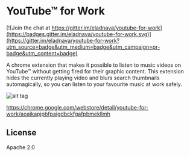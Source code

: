 # YouTube™ for Work

[![Join the chat at https://gitter.im/eladnava/youtube-for-work](https://badges.gitter.im/eladnava/youtube-for-work.svg)](https://gitter.im/eladnava/youtube-for-work?utm_source=badge&utm_medium=badge&utm_campaign=pr-badge&utm_content=badge)

A chrome extension that makes it possible to listen to music videos on YouTube™ without getting fired for their graphic content. This extension hides the currently playing video and blurs search thumbnails automagically, so you can listen to your favourite music at work safely.

![alt tag](https://raw.github.com/eladnava/youtube-for-work/master/assets/img/preview.png)

https://chrome.google.com/webstore/detail/youtube-for-work/aoaikapjpbfpaigdbckfgafpbmekllmh

## License

Apache 2.0
